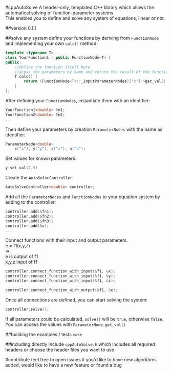 #cppAutoSolve
A header-only, templated C++ library which allows the automatical solving of function-parameter systems.  
This enables you to define and solve any system of equations, linear or not.



##version 0.1.1

##solve any system
define your functions by deriving from `FunctionNode` and implementing your own `calc()` method:
```cpp
template <typename T>
class YourFunction1 : public FunctionNode<T> {
public:
    //define the function itself here
    //acess the parameters by name and return the result of the function
    T calc() {
        return (FunctionNode<T>::_InputParameterNodes)["x"]->get_val() * (FunctionNode<T>::_InputParameterNodes)["y"]->get_val();
    }
};
```
After defining your `FunctionNodes`, instantiate them with an identifier:
```cpp
YourFunction1<double> fn1;
YourFunction2<double> fn2;
...
```

Then define your parameters by creation `ParameterNodes` with the name as identifier:
```cpp
ParameterNode<double>
    x("x"), y("y"), z("z"), a("a");
```

Set values for known parameters:
```cpp
y.set_val(7.5)
```

Create the `AutoSolveController`:
```cpp
AutoSolveController<double> controller;
```

Add all the `ParameterNodes` and `FunctionNodes` to your equation system by adding to the controller:
```cpp
controller.add(&fn1);
controller.add(&fn2);
controller.add(&fn3);
controller.add(&x);
...
```

Connect functions with their input and output parameters.  
e = f1(x,y,z)  
=>  
e is output of f1  
x,y,z input of f1
```cpp
controller.connect_function_with_input(&f1, &x);
controller.connect_function_with_input(&f1, &y);
controller.connect_function_with_input(&f1, &z);

controller.connect_function_with_output(&f1, &e);
```

Once all connections are defined, you can start solving the system:
```cpp
controller.solve();
```

If all parameters could be calculated, `solve()` will be `true`, otherwise `false`.  
You can access the values with `ParameterNode.get_val()`

##building the examples / tests
`make`


##including
directly include `cppAutoSolve.h` which includes all required headers or choose the header files you want to use  

#contribute
feel free to open issues if you'd like to have new algorithms added, would like to have a new feature or found a bug
